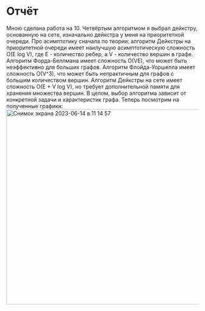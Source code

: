 # Отчёт

Мною сделана работа на 10. Четвёртым алгоритмом я выбрал дейкстру, основанную на сете, изначально дейкстра у меня на приоритетной очереди.
Про асимптотику сначала по теории: алгоритм Дейкстры на приоритетной очереди имеет наилучшую асимптотическую сложность O(E log V), где E - количество ребер, а V - количество вершин в графе. Алгоритм Форда-Беллмана имеет сложность O(VE), что может быть неэффективно для больших графов. Алгоритм Флойда-Уоршелла имеет сложность O(V^3), что может быть непрактичным для графов с большим количеством вершин. Алгоритм Дейкстры на сете имеет сложность O(E + V log V), но требует дополнительной памяти для хранения множества вершин. В целом, выбор алгоритма зависит от конкретной задачи и характеристик графа.
Теперь посмотрим на полученные графики:
<img width="511" alt="Снимок экрана 2023-06-14 в 11 14 57" src="https://github.com/curlyapollo/short-paths/assets/95444064/8be8b466-7968-44bb-9126-3720c855bd51">
